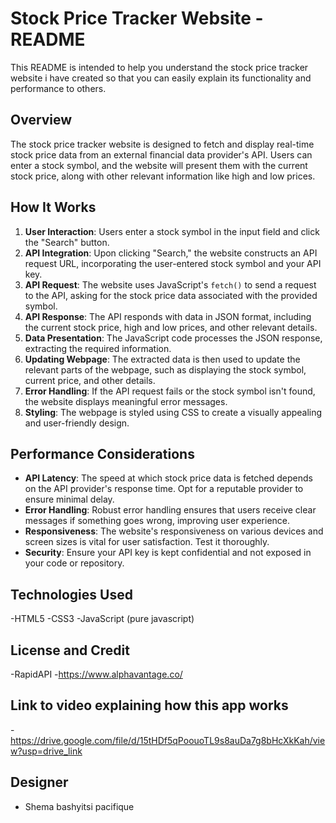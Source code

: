 # Stock Price Tracker Website - README

This README is intended to help you understand the stock price tracker website i have  created so that you can easily explain its functionality and performance to others.

## Overview

The stock price tracker website is designed to fetch and display real-time stock price data from an external financial data provider's API. Users can enter a stock symbol, and the website will present them with the current stock price, along with other relevant information like high and low prices.

## How It Works

1. **User Interaction**: Users enter a stock symbol in the input field and click the "Search" button.
2. **API Integration**: Upon clicking "Search," the website constructs an API request URL, incorporating the user-entered stock symbol and your API key.
3. **API Request**: The website uses JavaScript's `fetch()` to send a request to the API, asking for the stock price data associated with the provided symbol.
4. **API Response**: The API responds with data in JSON format, including the current stock price, high and low prices, and other relevant details.
5. **Data Presentation**: The JavaScript code processes the JSON response, extracting the required information.
6. **Updating Webpage**: The extracted data is then used to update the relevant parts of the webpage, such as displaying the stock symbol, current price, and other details.
7. **Error Handling**: If the API request fails or the stock symbol isn't found, the website displays meaningful error messages.
8. **Styling**: The webpage is styled using CSS to create a visually appealing and user-friendly design.

## Performance Considerations

- **API Latency**: The speed at which stock price data is fetched depends on the API provider's response time. Opt for a reputable provider to ensure minimal delay.
- **Error Handling**: Robust error handling ensures that users receive clear messages if something goes wrong, improving user experience.
- **Responsiveness**: The website's responsiveness on various devices and screen sizes is vital for user satisfaction. Test it thoroughly.
- **Security**: Ensure your API key is kept confidential and not exposed in your code or repository.

## Technologies Used

-HTML5
-CSS3
-JavaScript (pure javascript)

## License and Credit

-RapidAPI
-<https://www.alphavantage.co/>

## Link to video explaining how this app works

-<https://drive.google.com/file/d/15tHDf5qPoouoTL9s8auDa7g8bHcXkKah/view?usp=drive_link>

## Designer

- Shema bashyitsi pacifique
